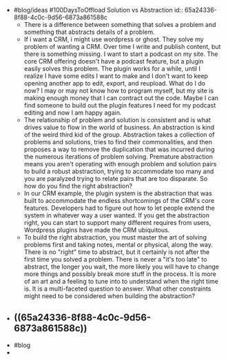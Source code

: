 - #blog/ideas #100DaysToOffload Solution vs Abstraction
  id:: 65a24336-8f88-4c0c-9d56-6873a861588c
	- There is a difference between something that solves a problem and something that abstracts details of a problem.
	- If i want a CRM, i might use wordpress or ghost. They solve my problem of wanting a CRM. Over time I write and publish content, but there is something missing. I want to start a podcast on my site. The core CRM offering doesn't have a podcast feature, but a plugin easily solves this problem. The plugin works for a while, until I realize I have some edits I want to make and I don't want to keep opening another app to edit, export, and reupload. What do I do now? I may or may not know how to program myself, but my site is making enough money that I can contract out the code. Maybe I can find someone to build out the plugin features I need for my podcast editing and now I am happy again.
	- The relationship of problem and solution is consistent and is what drives value to flow in the world of business. An abstraction is kind of the weird third kid of the group. Abstraction takes a collection of problems and solutions, tries to find their commonalities, and then proposes a way to remove the duplication that was incurred during the numerous iterations of problem solving. Premature abstraction means you aren't operating with enough problem and solution pairs to build a robust abstraction, trying to accommodate too many and you are paralyzed trying to relate pairs that are too disparate. So how do you find the right abstraction?
	- In our CRM example, the plugin system is the abstraction that was built to accommodate the endless shortcomings of the CRM's core features. Developers had to figure out how to let people extend the system in whatever way a user wanted. If you get the abstraction right, you can start to support many different requires from users, Wordpress plugins have made the CRM ubiquitous.
	- To build the right abstraction, you must master the art of solving problems first and taking notes, mental or physical, along the way. There is no "right" time to abstract, but it certainly is not after the first time you solved a problem. There is never a "it's too late" to abstract, the longer you wait, the more likely you will have to change more things and possibly break more stuff in the process. It is more of an art and a feeling to tune into to understand when the right time is. It is a multi-faceted question to answer. What other constraints might need to be considered when building the abstraction?
- ((65a24336-8f88-4c0c-9d56-6873a861588c))
	-
- #blog
-